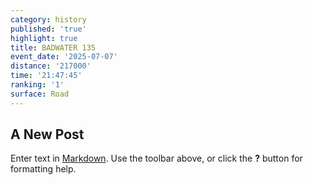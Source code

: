 ```yaml
---
category: history
published: 'true'
highlight: true
title: BADWATER 135
event_date: '2025-07-07'
distance: '217000'
time: '21:47:45'
ranking: '1'
surface: Road
---
```

## A New Post

Enter text in [Markdown](http://daringfireball.net/projects/markdown/). Use the toolbar above, or click the **?** button for formatting help.
